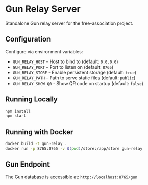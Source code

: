 # Gun Relay Server

Standalone Gun relay server for the free-association project.

## Configuration

Configure via environment variables:

- `GUN_RELAY_HOST` - Host to bind to (default: `0.0.0.0`)
- `GUN_RELAY_PORT` - Port to listen on (default: `8765`)
- `GUN_RELAY_STORE` - Enable persistent storage (default: `true`)
- `GUN_RELAY_PATH` - Path to serve static files (default: `public`)
- `GUN_RELAY_SHOW_QR` - Show QR code on startup (default: `false`)

## Running Locally

```bash
npm install
npm start
```

## Running with Docker

```bash
docker build -t gun-relay .
docker run -p 8765:8765 -v $(pwd)/store:/app/store gun-relay
```

## Gun Endpoint

The Gun database is accessible at: `http://localhost:8765/gun`
